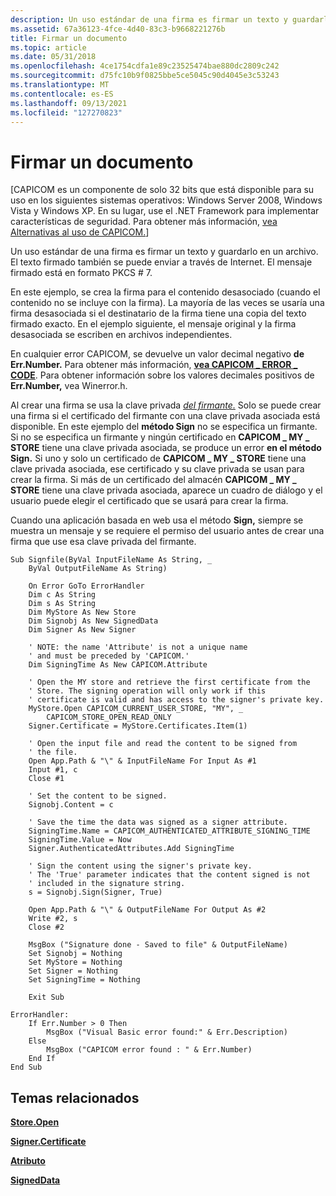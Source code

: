```yaml
---
description: Un uso estándar de una firma es firmar un texto y guardarlo en un archivo. El texto firmado también se puede enviar a través de Internet. El mensaje firmado está en formato PKCS \# 7.
ms.assetid: 67a36123-4fce-4d40-83c3-b9668221276b
title: Firmar un documento
ms.topic: article
ms.date: 05/31/2018
ms.openlocfilehash: 4ce1754cdfa1e89c23525474bae880dc2809c242
ms.sourcegitcommit: d75fc10b9f0825bbe5ce5045c90d4045e3c53243
ms.translationtype: MT
ms.contentlocale: es-ES
ms.lasthandoff: 09/13/2021
ms.locfileid: "127270823"
---
```

# <a name="signing-a-document"></a>Firmar un documento

\[CAPICOM es un componente de solo 32 bits que está disponible para su uso en los siguientes sistemas operativos: Windows Server 2008, Windows Vista y Windows XP. En su lugar, use el .NET Framework para implementar características de seguridad. Para obtener más información, [vea Alternativas al uso de CAPICOM.](alternatives-to-using-capicom.md)\]

Un uso estándar de una firma es firmar un texto y guardarlo en un archivo. El texto firmado también se puede enviar a través de Internet. El mensaje firmado está en formato PKCS \# 7.

En este ejemplo, se crea la firma para el contenido desasociado (cuando el contenido no se incluye con la firma). La mayoría de las veces se usaría una firma desasociada si el destinatario de la firma tiene una copia del texto firmado exacto. En el ejemplo siguiente, el mensaje original y la firma desasociada se escriben en archivos independientes.

En cualquier error CAPICOM, se devuelve un valor decimal negativo **de Err.Number.** Para obtener más información, [**vea CAPICOM \_ ERROR \_ CODE**](capicom-error-code.md). Para obtener información sobre los valores decimales positivos de **Err.Number,** vea Winerror.h.

Al crear una firma se usa la clave privada [*del firmante.*](../secgloss/p-gly.md) Solo se puede crear una firma si el certificado del firmante con una clave privada asociada está disponible. En este ejemplo del **método Sign** no se especifica un firmante. Si no se especifica un firmante y ningún certificado en **CAPICOM \_ MY \_ STORE** tiene una clave privada asociada, se produce un error **en el método Sign.** Si uno y solo un certificado de **CAPICOM \_ MY \_ STORE** tiene una clave privada asociada, ese certificado y su clave privada se usan para crear la firma. Si más de un certificado del almacén **CAPICOM \_ MY \_ STORE** tiene una clave privada asociada, aparece un cuadro de diálogo y el usuario puede elegir el certificado que se usará para crear la firma.

Cuando una aplicación basada en web usa el método **Sign,** siempre se muestra un mensaje y se requiere el permiso del usuario antes de crear una firma que use esa clave privada del firmante.


```VB
Sub Signfile(ByVal InputFileName As String, _
    ByVal OutputFileName As String)
    
    On Error GoTo ErrorHandler
    Dim c As String
    Dim s As String
    Dim MyStore As New Store
    Dim Signobj As New SignedData
    Dim Signer As New Signer

    ' NOTE: the name 'Attribute' is not a unique name
    ' and must be preceded by 'CAPICOM.'
    Dim SigningTime As New CAPICOM.Attribute

    ' Open the MY store and retrieve the first certificate from the
    ' Store. The signing operation will only work if this
    ' certificate is valid and has access to the signer's private key.
    MyStore.Open CAPICOM_CURRENT_USER_STORE, "MY", _
        CAPICOM_STORE_OPEN_READ_ONLY
    Signer.Certificate = MyStore.Certificates.Item(1)

    ' Open the input file and read the content to be signed from
    ' the file.
    Open App.Path & "\" & InputFileName For Input As #1
    Input #1, c
    Close #1
    
    ' Set the content to be signed.
    Signobj.Content = c

    ' Save the time the data was signed as a signer attribute.
    SigningTime.Name = CAPICOM_AUTHENTICATED_ATTRIBUTE_SIGNING_TIME
    SigningTime.Value = Now
    Signer.AuthenticatedAttributes.Add SigningTime

    ' Sign the content using the signer's private key.
    ' The 'True' parameter indicates that the content signed is not
    ' included in the signature string.
    s = Signobj.Sign(Signer, True)

    Open App.Path & "\" & OutputFileName For Output As #2
    Write #2, s
    Close #2

    MsgBox ("Signature done - Saved to file" & OutputFileName)
    Set Signobj = Nothing
    Set MyStore = Nothing
    Set Signer = Nothing
    Set SigningTime = Nothing

    Exit Sub

ErrorHandler:
    If Err.Number > 0 Then
        MsgBox ("Visual Basic error found:" & Err.Description)
    Else
        MsgBox ("CAPICOM error found : " & Err.Number)
    End If
End Sub
```



## <a name="related-topics"></a>Temas relacionados

<dl> <dt>

[**Store.Open**](store-open.md)
</dt> <dt>

[**Signer.Certificate**](signer-certificate.md)
</dt> <dt>

[**Atributo**](attribute.md)
</dt> <dt>

[**SignedData**](signeddata.md)
</dt> </dl>

 

 
